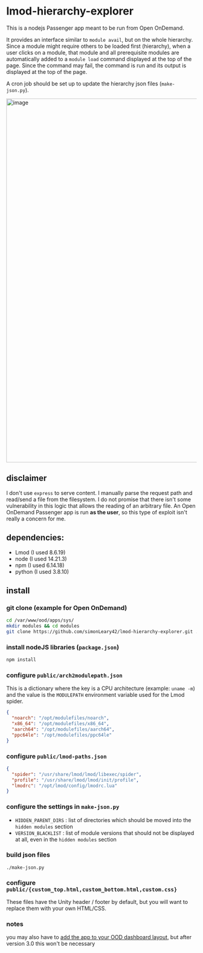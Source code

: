# lmod-hierarchy-explorer
This is a nodejs Passenger app meant to be run from Open OnDemand.

It provides an interface similar to `module avail`, but on the whole hierarchy. Since a module might require others to be loaded first (hierarchy), when a user clicks on a module, that module and all prerequisite modules are automatically added to a `module load` command displayed at the top of the page. Since the command may fail, the command is run and its output is displayed at the top of the page.

A cron job should be set up to update the hierarchy json files (`make-json.py`).

<img width="961" alt="image" src="https://github.com/user-attachments/assets/b8bb972a-8941-480e-92e7-1a0342f77ce1">


## disclaimer

I don't use `express` to serve content. I manually parse the request path and read/send a file from the filesystem. I do not promise that there isn't some vulnerability in this logic that allows the reading of an arbitrary file. An Open OnDemand Passenger app is run **as the user**, so this type of exploit isn't really a concern for me.


## dependencies:
* Lmod (I used 8.6.19)
* node (I used 14.21.3)
* npm (I used 6.14.18)
* python (I used 3.8.10)

## install

### git clone (example for Open OnDemand)

```sh
cd /var/www/ood/apps/sys/
mkdir modules && cd modules
git clone https://github.com/simonLeary42/lmod-hierarchy-explorer.git .
```

### install nodeJS libraries (`package.json`)

```sh
npm install
```

### configure `public/arch2modulepath.json`

This is a dictionary where the key is a CPU architecture (example: `uname -m`) and the value is the `MODULEPATH` environment variable used for the Lmod spider.

```json
{
  "noarch": "/opt/modulefiles/noarch",
  "x86_64": "/opt/modulefiles/x86_64",
  "aarch64": "/opt/modulefiles/aarch64",
  "ppc64le": "/opt/modulefiles/ppc64le"
}
```

### configure `public/lmod-paths.json`

```json
{
  "spider": "/usr/share/lmod/lmod/libexec/spider",
  "profile": "/usr/share/lmod/lmod/init/profile",
  "lmodrc": "/opt/lmod/config/lmodrc.lua"
}
```


### configure the settings in `make-json.py`
* `HIDDEN_PARENT_DIRS` : list of directories which should be moved into the `hidden modules` section
* `VERSION_BLACKLIST` : list of module versions that should not be displayed at all, even in the `hidden modules` section

### build json files
```
./make-json.py
```

### configure `public/{custom_top.html,custom_bottom.html,custom.css}`

These files have the Unity header / footer by default, but you will want to replace them with your own HTML/CSS.

### notes

you may also have to [add the app to your OOD dashboard layout](https://osc.github.io/ood-documentation/release-2.0/customization.html#control-which-apps-appear-in-the-dashboard-navbar), but after version 3.0 this won't be necessary
